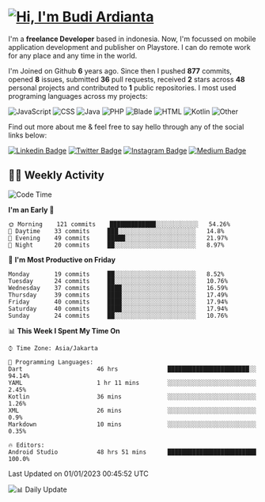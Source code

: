 # [![Hi, I'm Budi Ardianta](https://readme-typing-svg.herokuapp.com?size=24&vCenter=true&lines=%F0%9F%91%8B+Hi%2C+I'm+Budi+Ardianta+;%F0%9F%92%BB+Android+And+Web+Developer+)](https://git.io/typing-svg)

I'm a **freelance Developer** based in indonesia. Now, I'm focussed on mobile application development and publisher on Playstore. I can do remote work for any place and any time in the world.

I'm Joined on Github **6** years ago. Since then I pushed **877** commits, opened **8** issues, submitted **36** pull requests, received **2** stars across **48** personal projects and contributed to **1** public repositories.
I most used programing languages across my projects:

![JavaScript](https://img.shields.io/badge/-JavaScript-%23f1e05a?style=flat&logo=JavaScript&logoColor=white)
![CSS](https://img.shields.io/badge/-CSS-%23563d7c?style=flat&logo=CSS&logoColor=white)
![Java](https://img.shields.io/badge/-Java-%23b07219?style=flat&logo=Java&logoColor=white)
![PHP](https://img.shields.io/badge/-PHP-%234F5D95?style=flat&logo=PHP&logoColor=white)
![Blade](https://img.shields.io/badge/-Blade-%23f7523f?style=flat&logo=Blade&logoColor=white)
![HTML](https://img.shields.io/badge/-HTML-%23e34c26?style=flat&logo=HTML&logoColor=white)
![Kotlin](https://img.shields.io/badge/-Kotlin-%23A97BFF?style=flat&logo=Kotlin&logoColor=white)
![Other](https://img.shields.io/badge/-Other-%23ededed?style=flat&logo=Other&logoColor=white)

Find out more about me & feel free to say hello through any of the social links below:

[![Linkedin Badge](https://img.shields.io/badge/-budiardianata-blue?style=flat&logo=Linkedin&logoColor=white&link=https://www.linkedin.com/in/budiardianata/)](https://www.linkedin.com/in/budiardianata/)
[![Twitter Badge](https://img.shields.io/badge/-budiardianata-%231DA1F2.svg?style=flat&logo=twitter&logoColor=white&link=https://www.twitter.com/budiardianata)](https://www.linkedin.com/in/budiardianata/)
[![Instagram Badge](https://img.shields.io/badge/-budiardianata-purple?style=flat&logo=instagram&logoColor=white&link=https://instagram.com/budiardianata/)](https://instagram.com/budiardianata)
[![Medium Badge](https://img.shields.io/badge/-@budiardianata-%2312100E.svg?style=flat&logo=Medium&logoColor=white&link=https://medium.com/@budiardianata/)](https://medium.com/@budiardianata)

## 👨‍💻 Weekly Activity
<!--START_SECTION:waka-->
![Code Time](http://img.shields.io/badge/Code%20Time-1%2C367%20hrs%2025%20mins-blue)

**I'm an Early 🐤** 

```text
🌞 Morning    121 commits    █████████████░░░░░░░░░░░░   54.26% 
🌆 Daytime    33 commits     ███░░░░░░░░░░░░░░░░░░░░░░   14.8% 
🌃 Evening    49 commits     █████░░░░░░░░░░░░░░░░░░░░   21.97% 
🌙 Night      20 commits     ██░░░░░░░░░░░░░░░░░░░░░░░   8.97%

```
📅 **I'm Most Productive on Friday** 

```text
Monday       19 commits     ██░░░░░░░░░░░░░░░░░░░░░░░   8.52% 
Tuesday      24 commits     ██░░░░░░░░░░░░░░░░░░░░░░░   10.76% 
Wednesday    37 commits     ████░░░░░░░░░░░░░░░░░░░░░   16.59% 
Thursday     39 commits     ████░░░░░░░░░░░░░░░░░░░░░   17.49% 
Friday       40 commits     ████░░░░░░░░░░░░░░░░░░░░░   17.94% 
Saturday     40 commits     ████░░░░░░░░░░░░░░░░░░░░░   17.94% 
Sunday       24 commits     ██░░░░░░░░░░░░░░░░░░░░░░░   10.76%

```


📊 **This Week I Spent My Time On** 

```text
⌚︎ Time Zone: Asia/Jakarta

💬 Programming Languages: 
Dart                     46 hrs              ███████████████████████░░   94.14% 
YAML                     1 hr 11 mins        ░░░░░░░░░░░░░░░░░░░░░░░░░   2.45% 
Kotlin                   36 mins             ░░░░░░░░░░░░░░░░░░░░░░░░░   1.26% 
XML                      26 mins             ░░░░░░░░░░░░░░░░░░░░░░░░░   0.9% 
Markdown                 10 mins             ░░░░░░░░░░░░░░░░░░░░░░░░░   0.35%

🔥 Editors: 
Android Studio           48 hrs 51 mins      █████████████████████████   100.0%

```


 Last Updated on 01/01/2023 00:45:52 UTC
<!--END_SECTION:waka-->

![📊 Daily Update](https://github.com/budiardianata/budiardianata/actions/workflows/update-activity.yml/badge.svg)
